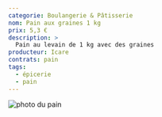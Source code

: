 ```yaml
---
categorie: Boulangerie & Pâtisserie
nom: Pain aux graines 1 kg
prix: 5,3 €
description: >
  Pain au levain de 1 kg avec des graines
producteur: Icare
contrats: pain
tags: 
  - épicerie
  - pain
---
```


![photo du pain](pain-graines.jpg)
